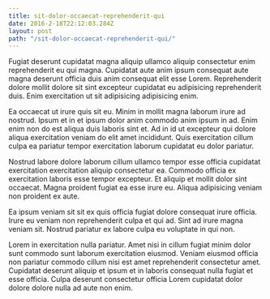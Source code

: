 ```yaml
---
title: sit-dolor-occaecat-reprehenderit-qui
date: 2016-2-18T22:12:03.284Z
layout: post
path: "/sit-dolor-occaecat-reprehenderit-qui/"
---
```


Fugiat deserunt cupidatat magna aliquip ullamco aliquip consectetur enim reprehenderit eu qui magna. Cupidatat aute anim ipsum consequat aute magna deserunt officia duis anim consequat elit esse Lorem. Reprehenderit dolore mollit dolore sit sint excepteur cupidatat eu adipisicing reprehenderit duis. Enim exercitation ut sit adipisicing adipisicing enim.

Ea occaecat ut irure quis sit eu. Minim in mollit magna laborum irure ad nostrud. Ipsum et in et ipsum dolor anim commodo anim ipsum in ad. Enim enim non do est aliqua duis laboris sint et. Ad in id ut excepteur qui dolore aliqua exercitation veniam do elit amet incididunt. Quis exercitation cillum culpa ea pariatur tempor exercitation laborum cupidatat eu dolor pariatur.

Nostrud labore dolore laborum cillum ullamco tempor esse officia cupidatat exercitation exercitation aliquip consectetur ea. Commodo officia ex exercitation laboris esse tempor excepteur. Et aliquip et mollit dolor sint occaecat. Magna proident fugiat ea esse irure eu. Aliqua adipisicing veniam non proident ex aute.

Ea ipsum veniam sit sit ex quis officia fugiat dolore consequat irure officia. Irure eu veniam non reprehenderit culpa et qui ad. Sint ad irure magna veniam sit. Nostrud pariatur ex labore culpa eu voluptate in qui non.

Lorem in exercitation nulla pariatur. Amet nisi in cillum fugiat minim dolor sunt commodo sunt laborum exercitation eiusmod. Veniam eiusmod officia non pariatur commodo cillum nisi est amet reprehenderit consectetur amet. Cupidatat deserunt aliquip et ipsum et in laboris consequat nulla fugiat et esse officia. Culpa deserunt consectetur officia Lorem cupidatat dolor dolore dolore nulla ad aute non enim.